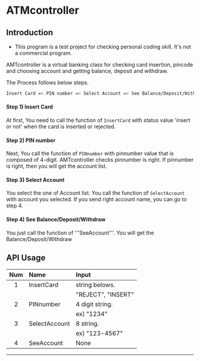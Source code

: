 # ATMcontroller


## Introduction

* This program is a test project for checking personal coding skill. It's not a commercial program.

AMTcontroller is a virtual banking class for checking card insertion, pincode and choosing account and getting balance, deposit and withdraw.

The Process follows below steps.

```bash
Insert Card => PIN number => Select Account => See Balance/Deposit/Withdraw
```

#### Step 1) Insert Card
At first, You need to call the function of ```InsertCard``` with status value 'insert or not' when the card is inserted or rejected.

#### Step 2) PIN number
Next, You call the function of ```PINnumber``` with pinnumber value that is composed of 4-digit.
AMTcontroller checks pinnumber is right. If pinnumber is right, then you will get the account list.

#### Step 3) Select Account
You select the one of Account list. You call the function of ```SelectAccount``` with account you selected.
If you send right account name, you can go to step 4.

#### Step 4) See Balance/Deposit/Withdraw
You just call the function of '''SeeAccount'''. You will get the Balance/Deposit/Withdraw

## API Usage


| Num | Name | Input |
|:----:|:------------|:------------------------|
|1|InsertCard|string belows.|
|   |                |"REJECT", "INSERT"        |
| 2 | PINnumber      | 4 digit string.          |
|   |                | ex) "1234"               |
| 3 | SelectAccount  |8 string.                 |
|   |                |ex) "123-4567"            |
| 4 | SeeAccount     |None                      |
-------------------------------------------------




